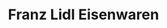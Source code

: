 ---
title: "Franz Lidl Eisenwaren"
url: /garmisch-partenkirchen/franz-lidl-eisenwaren/
shop: Eisenwaren
---